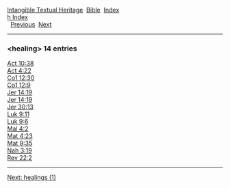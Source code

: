 [Intangible Textual Heritage](../../index)  [Bible](../index) 
[Index](index)   
[h Index](_h_)  
  [Previous](c05275)  [Next](c05277) 

------------------------------------------------------------------------

### &lt;healing&gt; 14 entries

[Act 10:38](../kjv/act010.htm#038)  
[Act 4:22](../kjv/act004.htm#022)  
[Co1 12:30](../kjv/co1012.htm#030)  
[Co1 12:9](../kjv/co1012.htm#009)  
[Jer 14:19](../kjv/jer014.htm#019)  
[Jer 14:19](../kjv/jer014.htm#019)  
[Jer 30:13](../kjv/jer030.htm#013)  
[Luk 9:11](../kjv/luk009.htm#011)  
[Luk 9:6](../kjv/luk009.htm#006)  
[Mal 4:2](../kjv/mal004.htm#002)  
[Mat 4:23](../kjv/mat004.htm#023)  
[Mat 9:35](../kjv/mat009.htm#035)  
[Nah 3:19](../kjv/nah003.htm#019)  
[Rev 22:2](../kjv/rev022.htm#002)  

------------------------------------------------------------------------

[Next: healings (1)](c05277)
